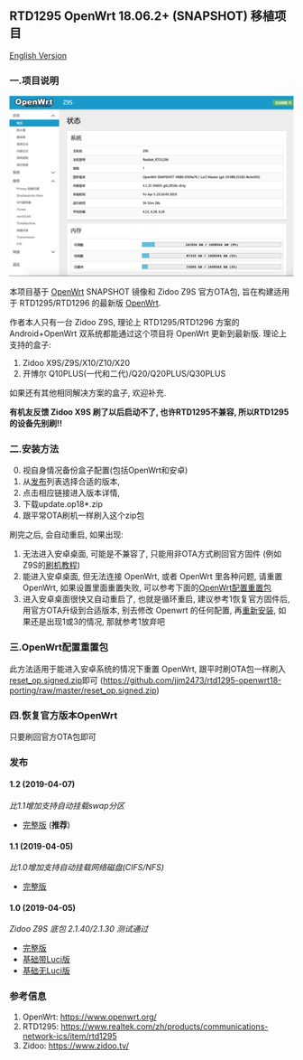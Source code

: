 ## RTD1295 OpenWrt 18.06.2+ (SNAPSHOT) 移植项目
[English Version](/README_EN.MD)

### 一.项目说明
![Screenshot](screenshot.jpg?raw=true)

本项目基于 [OpenWrt](https://www.openwrt.org/) SNAPSHOT 镜像和 Zidoo Z9S 官方OTA包, 旨在构建适用于 RTD1295/RTD1296 的最新版 [OpenWrt](https://www.openwrt.org/).

作者本人只有一台 Zidoo Z9S, 理论上 RTD1295/RTD1296 方案的 Android+OpenWrt 双系统都能通过这个项目将 OpenWrt 更新到最新版.
理论上支持的盒子: 
1. Zidoo X9S/Z9S/X10/Z10/X20 
2. 开博尔 Q10PLUS(一代和二代)/Q20/Q20PLUS/Q30PLUS 

如果还有其他相同解决方案的盒子, 欢迎补充.

**有机友反馈 Zidoo X9S 刷了以后启动不了, 也许RTD1295不兼容, 所以RTD1295的设备先别刷!!**

### 二.安装方法
0. 视自身情况备份盒子配置(包括OpenWrt和安卓)
1. 从[发布](#发布)列表选择合适的版本, 
2. 点击相应链接进入版本详情, 
3. 下载update.op18*.zip
4. 跟平常OTA刷机一样刷入这个zip包

刷完之后, 会自动重启, 如果出现:
1. 无法进入安卓桌面, 可能是不兼容了, 只能用非OTA方式刷回官方固件 (例如Z9S的[刷机教程](https://www.zidoo.tv/Support/support_guide/guide_target/jYabok9%2Ba0beq7k9e%5Bld%5D3ulg%3D%3D.html))
2. 能进入安卓桌面, 但无法连接 OpenWrt, 或者 OpenWrt 里各种问题, 请重置 OpenWrt, 如果设置里面重置失败, 可以参考下面的[OpenWrt配置重置包](#三openWrt配置重置包)
3. 进入安卓桌面很快又自动重启了, 也就是循环重启, 建议参考1恢复官方固件后, 用官方OTA升级到合适版本, 别去修改 Openwrt 的任何配置, 再[重新安装](#二安装方法), 如果还是出现1或3的情况, 那就参考1放弃吧

### 三.OpenWrt配置重置包
此方法适用于能进入安卓系统的情况下重置 OpenWrt, 跟平时刷OTA包一样刷入[reset_op.signed.zip](https://github.com/jjm2473/rtd1295-openwrt18-porting/raw/master/reset_op.signed.zip)即可  (https://github.com/jjm2473/rtd1295-openwrt18-porting/raw/master/reset_op.signed.zip)

### 四.恢复官方版本OpenWrt
只要刷回官方OTA包即可

### 发布
#### 1.2 (2019-04-07)
*比1.1增加支持自动挂载swap分区*
* [完整版](https://github.com/jjm2473/rtd1295-openwrt18-porting/releases/tag/1.2_full) (**推荐**)

#### 1.1 (2019-04-05)
*比1.0增加支持自动挂载网络磁盘(CIFS/NFS)*
* [完整版](https://github.com/jjm2473/rtd1295-openwrt18-porting/releases/tag/1.1_full)

#### 1.0 (2019-04-05)
*Zidoo Z9S 底包 2.1.40/2.1.30 测试通过*
* [完整版](https://github.com/jjm2473/rtd1295-openwrt18-porting/releases/tag/1.0_full)
* [基础带Luci版](https://github.com/jjm2473/rtd1295-openwrt18-porting/releases/tag/1.0_luci)
* [基础无Luci版](https://github.com/jjm2473/rtd1295-openwrt18-porting/releases/tag/1.0_no_luci)



### 参考信息
1. OpenWrt: https://www.openwrt.org/
2. RTD1295: https://www.realtek.com/zh/products/communications-network-ics/item/rtd1295
3. Zidoo: https://www.zidoo.tv/